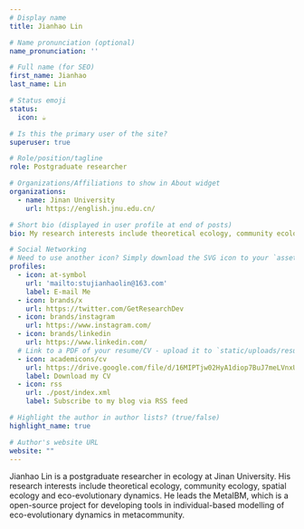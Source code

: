 ```yaml
---
# Display name
title: Jianhao Lin

# Name pronunciation (optional)
name_pronunciation: ''

# Full name (for SEO)
first_name: Jianhao
last_name: Lin

# Status emoji
status:
  icon: ☕️

# Is this the primary user of the site?
superuser: true

# Role/position/tagline
role: Postgraduate researcher

# Organizations/Affiliations to show in About widget
organizations:
  - name: Jinan University
    url: https://english.jnu.edu.cn/

# Short bio (displayed in user profile at end of posts)
bio: My research interests include theoretical ecology, community ecology, spatial ecology and eco-evolutionary dynamics. 

# Social Networking
# Need to use another icon? Simply download the SVG icon to your `assets/media/icons/` folder.
profiles:
  - icon: at-symbol
    url: 'mailto:stujianhaolin@163.com'
    label: E-mail Me
  - icon: brands/x
    url: https://twitter.com/GetResearchDev
  - icon: brands/instagram
    url: https://www.instagram.com/
  - icon: brands/linkedin
    url: https://www.linkedin.com/
  # Link to a PDF of your resume/CV - upload it to `static/uploads/resume.pdf`
  - icon: academicons/cv
    url: https://drive.google.com/file/d/16MIPTjw02HyA1diop7BuJ7meLVnxUptg/view?usp=drive_link
    label: Download my CV
  - icon: rss
    url: ./post/index.xml
    label: Subscribe to my blog via RSS feed

# Highlight the author in author lists? (true/false)
highlight_name: true

# Author's website URL
website: ""
---
```


Jianhao Lin is a postgraduate researcher in ecology at Jinan University. His research interests include
theoretical ecology, community ecology, spatial ecology and eco-evolutionary dynamics. He leads the MetaIBM, which is
a open-source project for developing tools in individual-based modelling of eco-evolutionary dynamics in metacommunity. 
